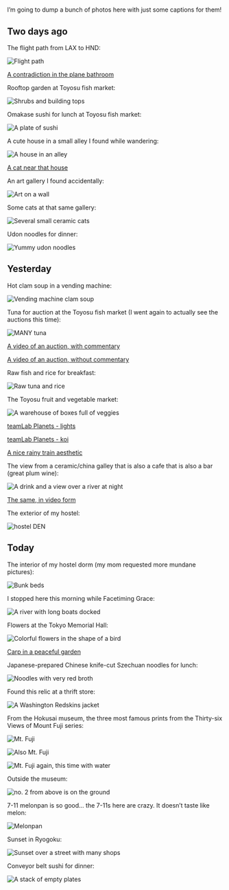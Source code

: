 #

I’m going to dump a bunch of photos here with just some captions for them!

## Two days ago

The flight path from LAX to HND:

![Flight path](/blog/images/2023-02-11_flight.JPG)

[A contradiction in the plane bathroom](https://youtube.com/shorts/V4iFduMNlrA?feature=share)

Rooftop garden at Toyosu fish market:

![Shrubs and building tops](/blog/images/2023-02-11_roof.JPG)

Omakase sushi for lunch at Toyosu fish market:

![A plate of sushi](/blog/images/2023-02-11_omakase.JPG)

A cute house in a small alley I found while wandering:

![A house in an alley](/blog/images/2023-02-11_alley_house.JPG)

[A cat near that house](https://youtube.com/shorts/FdUy8iqyq4c?feature=share)

An art gallery I found accidentally:

![Art on a wall](/blog/images/2023-02-11_gallery.JPG)

Some cats at that same gallery:

![Several small ceramic cats](/blog/images/2023-02-11_cats.JPG)

Udon noodles for dinner:

![Yummy udon noodles](/blog/images/2023-02-11_udon.JPG)

## Yesterday

Hot clam soup in a vending machine:

![Vending machine clam soup](/blog/images/2023-02-11_clams.JPG)

Tuna for auction at the Toyosu fish market (I went again to actually see the auctions this time):

![MANY tuna](/blog/images/2023-02-11_tuna.JPG)

[A video of an auction, with commentary](https://youtu.be/vVkoU4wg5Fs)

[A video of an auction, without commentary](https://youtu.be/t3fbpB3sls4)

Raw fish and rice for breakfast:

![Raw tuna and rice](/blog/images/2023-02-11_breakfast.JPG)

The Toyosu fruit and vegetable market:

![A warehouse of boxes full of veggies](/blog/images/2023-02-11_vegetables.JPG)

[teamLab Planets - lights](https://youtu.be/OXxXiuMZtJU)

[teamLab Planets - koi](https://youtube.com/shorts/hKVl6UlCms8?feature=share)

[A nice rainy train aesthetic](https://youtu.be/R3MJC9T8LeI)

The view from a ceramic/china galley that is also a cafe that is also a bar (great plum wine):

![A drink and a view over a river at night](/blog/images/2023-02-11_bar.JPG)

[The same, in video form](https://youtube.com/shorts/8dJJikPdo7s?feature=share)

The exterior of my hostel:

![hostel DEN](/blog/images/2023-02-11_hostel.JPG)

## Today

The interior of my hostel dorm (my mom requested more mundane pictures):

![Bunk beds](/blog/images/2023-02-11_dorm.JPG)

I stopped here this morning while Facetiming Grace:

![A river with long boats docked](/blog/images/2023-02-11_river.JPG)

Flowers at the Tokyo Memorial Hall:

![Colorful flowers in the shape of a bird](/blog/images/2023-02-11_memorial.JPG)

[Carp in a peaceful garden](https://youtu.be/-ubiUjEgQr4)

Japanese-prepared Chinese knife-cut Szechuan noodles for lunch:

![Noodles with very red broth](/blog/images/2023-02-11_szechuan.JPG)

Found this relic at a thrift store:

![A Washington Redskins jacket](/blog/images/2023-02-11_thrift.JPG)

From the Hokusai museum, the three most famous prints from the Thirty-six Views of Mount Fuji series:

![Mt. Fuji](/blog/images/2023-02-11_fuji1.JPG)

![Also Mt. Fuji](/blog/images/2023-02-11_fuji2.JPG)

![Mt. Fuji again, this time with water](/blog/images/2023-02-11_fuji3.JPG)

Outside the museum:

![no. 2 from above is on the ground](/blog/images/2023-02-11_museum.JPG)

7-11 melonpan is so good… the 7-11s here are crazy. It doesn’t taste like melon:

![Melonpan](/blog/images/2023-02-11_melonpan.JPG)

Sunset in Ryogoku:

![Sunset over a street with many shops](/blog/images/2023-02-11_ryogoku.JPG)

Conveyor belt sushi for dinner:

![A stack of empty plates](/blog/images/2023-02-11_conveyorbelt.JPG)
